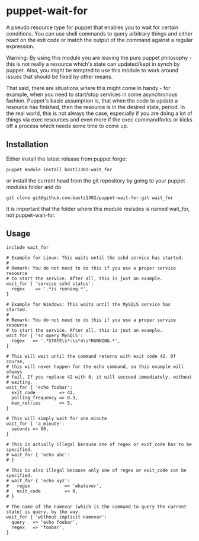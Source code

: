 puppet-wait-for
===============

A pseudo resource type for puppet that enables you to wait for certain conditions. You can use shell commands to query arbitrary things and either react on the exit code or match the output of the command against a regular expression.

Warning: By using this module you are leaving the pure puppet philosophy - this is not really a resource which's state can updated/kept in synch by puppet. Also, you might be tempted to use this module to work around issues that should be fixed by other means.

That said, there are situations where this might come in handy - for example, when you need to start/stop services in some asynchronous fashion. Puppet's basic assumption is, that when the code to update a resource has finished, then the resource is in the desired state, period. In the real world, this is not always the case, especially if you are doing a lot of things via exec resources and even more if the exec commandforks or kicks off a process which needs some time to come up.

Installation
------------

Either install the latest release from puppet forge:

    puppet module install basti1302-wait_for

or install the current head from the git repository by going to your puppet modules folder and do

    git clone git@github.com:basti1302/puppet-wait-for.git wait_for

It is important that the folder where this module resisdes is named wait_for, not puppet-wait-for.

Usage
-----

    include wait_for

    # Example for Linux: This waits until the sshd service has started.
    #
    # Remark: You do not need to do this if you use a proper service resource
    # to start the service. After all, this is just an example.
    wait_for { 'service sshd status':
      regex    => '.*is running.*',
    }

    # Example for Windows: This waits until the MySQL5 service has started.
    #
    # Remark: You do not need to do this if you use a proper service resource
    # to start the service. After all, this is just an example.
    wait_for { 'sc query MySQL5':
      regex   => '.*STATE\s*:\s*4\s*RUNNING.*',
    }

    # This will wait until the command returns with exit code 42. Of course,
    # this will never happen for the echo command, so this example will always
    # fail. If you replace 42 with 0, it will succeed immediately, without
    # waiting.
    wait_for { 'echo foobar':
      exit_code         => 42,
      polling_frequency => 0.3,
      max_retries       => 5,
    }

    # This will simply wait for one minute
    wait_for { 'a_minute':
      seconds => 60,
    }

    # This is actually illegal because one of regex or exit_code has to be specified.
    # wait_for { 'echo abc':
    # }

    # This is also illegal because only one of regex or exit_code can be specified.
    # wait_for { 'echo xyz':
    #   regex             => 'whatever',
    #   exit_code         => 0,
    # }

    # The name of the namevar (which is the command to query the current state) is query, by the way.
    wait_for { 'without implicit namevar':
      query   => 'echo foobar',
      regex   => 'foobar',
    }
